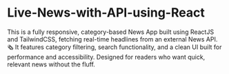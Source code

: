 # Live-News-with-API-using-React
This is a fully responsive, category-based News App built using ReactJS and TailwindCSS, fetching real-time headlines from an external News API. 🗞️ It features category filtering, search functionality, and a clean UI built for performance and accessibility. Designed for readers who want quick, relevant news without the fluff.
